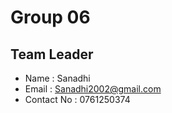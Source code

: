 # Group 06

## Team Leader
- Name : Sanadhi
- Email : Sanadhi2002@gmail.com
- Contact No : 0761250374 

